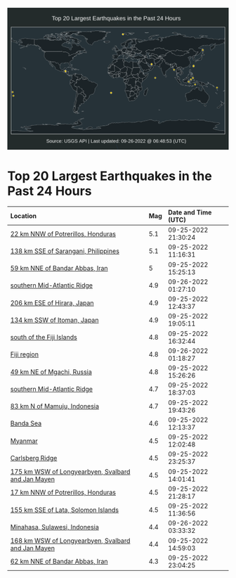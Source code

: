 ![Map](./map.png)

# Top 20 Largest Earthquakes in the Past 24 Hours

| Location | Mag | Date and Time (UTC) |
|:---|:---|:---|
| [22 km NNW of Potrerillos, Honduras](https://earthquake.usgs.gov/earthquakes/eventpage/us7000iazy) | 5.1 | 09-25-2022 21:30:24 |
| [138 km SSE of Sarangani, Philippines](https://earthquake.usgs.gov/earthquakes/eventpage/us7000iax1) | 5.1 | 09-25-2022 11:16:31 |
| [59 km NNE of Bandar Abbas, Iran](https://earthquake.usgs.gov/earthquakes/eventpage/us7000iayf) | 5 | 09-25-2022 15:25:13 |
| [southern Mid-Atlantic Ridge](https://earthquake.usgs.gov/earthquakes/eventpage/us7000ib0w) | 4.9 | 09-26-2022 01:27:10 |
| [206 km ESE of Hirara, Japan](https://earthquake.usgs.gov/earthquakes/eventpage/us7000iaxi) | 4.9 | 09-25-2022 12:43:37 |
| [134 km SSW of Itoman, Japan](https://earthquake.usgs.gov/earthquakes/eventpage/us7000iaza) | 4.9 | 09-25-2022 19:05:11 |
| [south of the Fiji Islands](https://earthquake.usgs.gov/earthquakes/eventpage/us7000iayp) | 4.8 | 09-25-2022 16:32:44 |
| [Fiji region](https://earthquake.usgs.gov/earthquakes/eventpage/us7000ib0s) | 4.8 | 09-26-2022 01:18:27 |
| [49 km NE of Mgachi, Russia](https://earthquake.usgs.gov/earthquakes/eventpage/us7000iayh) | 4.8 | 09-25-2022 15:26:26 |
| [southern Mid-Atlantic Ridge](https://earthquake.usgs.gov/earthquakes/eventpage/us7000iaz9) | 4.7 | 09-25-2022 18:37:03 |
| [83 km N of Mamuju, Indonesia](https://earthquake.usgs.gov/earthquakes/eventpage/us7000iaze) | 4.7 | 09-25-2022 19:43:26 |
| [Banda Sea](https://earthquake.usgs.gov/earthquakes/eventpage/us7000iaxd) | 4.6 | 09-25-2022 12:13:37 |
| [Myanmar](https://earthquake.usgs.gov/earthquakes/eventpage/us7000iaxc) | 4.5 | 09-25-2022 12:02:48 |
| [Carlsberg Ridge](https://earthquake.usgs.gov/earthquakes/eventpage/us7000ib0h) | 4.5 | 09-25-2022 23:25:37 |
| [175 km WSW of Longyearbyen, Svalbard and Jan Mayen](https://earthquake.usgs.gov/earthquakes/eventpage/us7000iay0) | 4.5 | 09-25-2022 14:01:41 |
| [17 km NNW of Potrerillos, Honduras](https://earthquake.usgs.gov/earthquakes/eventpage/us7000iazx) | 4.5 | 09-25-2022 21:28:17 |
| [155 km SSE of Lata, Solomon Islands](https://earthquake.usgs.gov/earthquakes/eventpage/us7000iax6) | 4.5 | 09-25-2022 11:36:56 |
| [Minahasa, Sulawesi, Indonesia](https://earthquake.usgs.gov/earthquakes/eventpage/us7000ib17) | 4.4 | 09-26-2022 03:33:32 |
| [168 km WSW of Longyearbyen, Svalbard and Jan Mayen](https://earthquake.usgs.gov/earthquakes/eventpage/us7000iayg) | 4.4 | 09-25-2022 14:59:03 |
| [62 km NNE of Bandar Abbas, Iran](https://earthquake.usgs.gov/earthquakes/eventpage/us7000ib08) | 4.3 | 09-25-2022 23:04:25 |

